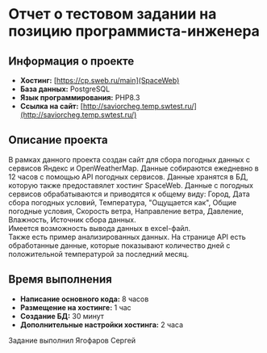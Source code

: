 # Отчет о тестовом задании на позицию программиста-инженера

## Информация о проекте

- **Хостинг:** [https://cp.sweb.ru/main](SpaceWeb)
- **База данных:** PostgreSQL
- **Язык программирования:** PHP8.3
- **Ссылка на сайт:** [http://saviorcheg.temp.swtest.ru/](http://saviorcheg.temp.swtest.ru/)

## Описание проекта

В рамках данного проекта создан сайт для сбора погодных данных с сервисов Яндекс и OpenWeatherMap. Данные собираются ежедневно в 12 часов с помощью API погодных сервисов. Данные хранятся в БД, которую также предоставялет хостинг SpaceWeb. Данные с погодных сервисов обрабатываются и приводятся к общему виду: Город, Дата сбора погодных условий, Температура, "Ощущается как", Общие погодные условия, Скорость ветра, Направление ветра, Давление, Влажность, Источник сбора данных.  
Имеется возможность вывода данных в excel-файл.  
Также есть пример анализированных данных. На странице API есть обработанные данные, которые показывают количество дней с положительной температурой за последний месяц.

## Время выполнения

- **Написание основного кода:** 8 часов
- **Размещение на хостинге:** 1 час
- **Создание БД:** 30 минут
- **Дополнительные настройки хостинга:** 2 часа


Задание выполнил Ягофаров Сергей
